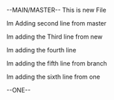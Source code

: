 --MAIN/MASTER--
This is new File

Im Adding second line from master

Im adding the Third line from new

Im adding the fourth line

Im adding the fifth line from branch

Im adding the sixth line from one

--ONE--

